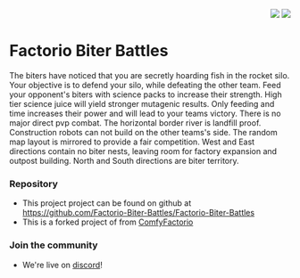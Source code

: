 <p align="right">
    <img src="https://img.shields.io/github/last-commit/Factorio-Biter-Battles/Factorio-Biter-Battles.svg">
    <img src="https://img.shields.io/github/forks/Factorio-Biter-Battles/Factorio-Biter-Battles.svg?label=Forks">
</p>

# Factorio Biter Battles
The biters have noticed that you are secretly hoarding fish in the rocket silo.  Your objective is to defend your silo, while defeating the other team.  Feed your opponent's biters with science packs to increase their strength.  High tier science juice will yield stronger mutagenic results.  Only feeding and time increases their power and will lead to your teams victory.  There is no major direct pvp combat.  The horizontal border river is landfill proof.  Construction robots can not build on the other teams's side.  The random map layout is mirrored to provide a fair competition.  West and East directions contain no biter nests, leaving room for factory expansion and outpost building.  North and South directions are biter territory.

### Repository
- This project project can be found on github at https://github.com/Factorio-Biter-Battles/Factorio-Biter-Battles
- This is a forked project of from [ComfyFactorio](https://github.com/M3wM3w/ComfyFactorio)

### Join the community
- We're live on [discord](https://discord.com/invite/hAYW3K7J2A)!
